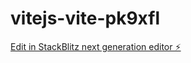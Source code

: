 # vitejs-vite-pk9xfl

[Edit in StackBlitz next generation editor ⚡️](https://stackblitz.com/~/github.com/Mishka134/vitejs-vite-pk9xfl)
